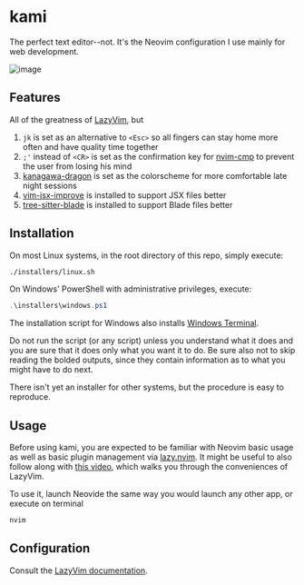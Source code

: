 # kami
The perfect text editor--not. It's the Neovim configuration I use mainly for web development.

![image](https://github.com/elfry2/kami/assets/47256917/3bf4fe67-b6f8-4881-ac4c-3f1c68388492)

## Features
All of the greatness of [LazyVim](https://www.lazyvim.org/), but
1. ```jk``` is set as an alternative to ```<Esc>``` so all fingers can stay home more often and have quality time together
2. ```;'``` instead of ```<CR>``` is set as the confirmation key for [nvim-cmp](https://github,com/hrsh7th/nvim-cmp) to prevent the user from losing his mind
3. [kanagawa-dragon](https://github.com/rebelot/kanagawa.nvim) is set as the colorscheme for more comfortable late night sessions
4. [vim-jsx-improve](https://github.com/neoclide/vim-jsx-improve) is installed to support JSX files better
5. [tree-sitter-blade](https://github.com/EmranMR/tree-sitter-blade) is installed to support Blade files better

## Installation
On most Linux systems, in the root directory of this repo, simply execute:
```bash
./installers/linux.sh
```

On Windows' PowerShell with administrative privileges, execute:
```powershell
.\installers\windows.ps1
```

The installation script for Windows also installs [Windows Terminal](https://github.com/microsoft/terminal).

Do not run the script (or any script) unless you understand what it does and you are sure that it does only what you want it to do. Be sure also not to skip reading the bolded outputs, since they contain information as to what you might have to do next.

There isn't yet an installer for other systems, but the procedure is easy to reproduce.

## Usage
Before using kami, you are expected to be familiar with Neovim basic usage as well as basic plugin management via [lazy.nvim](https://lazy.folke.io/). It might be useful to also follow along with [this video](https://www.youtube.com/watch?v=N93cTbtLCIM), which walks you through the conveniences of LazyVim.

To use it, launch Neovide the same way you would launch any other app, or execute on terminal
```bash
nvim
```

## Configuration
Consult the [LazyVim documentation](https://www.lazyvim.org/configuration).
